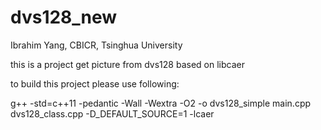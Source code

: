 # dvs128_new

Ibrahim Yang, CBICR, Tsinghua University

this is a project get picture from dvs128 based on libcaer

to build this project please use following:

g++ -std=c++11 -pedantic -Wall -Wextra -O2 -o dvs128_simple main.cpp dvs128_class.cpp -D_DEFAULT_SOURCE=1 -lcaer
